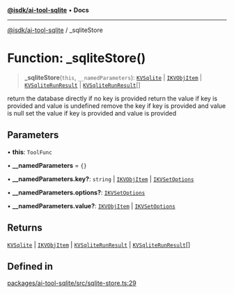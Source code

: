 [**@isdk/ai-tool-sqlite**](../README.md) • **Docs**

***

[@isdk/ai-tool-sqlite](../globals.md) / \_sqliteStore

# Function: \_sqliteStore()

> **\_sqliteStore**(`this`, `__namedParameters`): [`KVSqlite`](../classes/KVSqlite.md) \| [`IKVObjItem`](../interfaces/IKVObjItem.md) \| [`KVSqliteRunResult`](../interfaces/KVSqliteRunResult.md) \| [`KVSqliteRunResult`](../interfaces/KVSqliteRunResult.md)[]

return the database directly if no key is provided
return the value if key is provided and value is undefined
remove the key if key is provided and value is null
set the value if key is provided and value is provided

## Parameters

• **this**: `ToolFunc`

• **\_\_namedParameters** = `{}`

• **\_\_namedParameters.key?**: `string` \| [`IKVObjItem`](../interfaces/IKVObjItem.md) \| [`IKVSetOptions`](../interfaces/IKVSetOptions.md)

• **\_\_namedParameters.options?**: [`IKVSetOptions`](../interfaces/IKVSetOptions.md)

• **\_\_namedParameters.value?**: [`IKVObjItem`](../interfaces/IKVObjItem.md) \| [`IKVSetOptions`](../interfaces/IKVSetOptions.md)

## Returns

[`KVSqlite`](../classes/KVSqlite.md) \| [`IKVObjItem`](../interfaces/IKVObjItem.md) \| [`KVSqliteRunResult`](../interfaces/KVSqliteRunResult.md) \| [`KVSqliteRunResult`](../interfaces/KVSqliteRunResult.md)[]

## Defined in

[packages/ai-tool-sqlite/src/sqlite-store.ts:29](https://github.com/isdk/ai-tool-sqlite.js/blob/09301d6b9e8d9fb5724f7acd4a792efbaf83cc60/src/sqlite-store.ts#L29)
